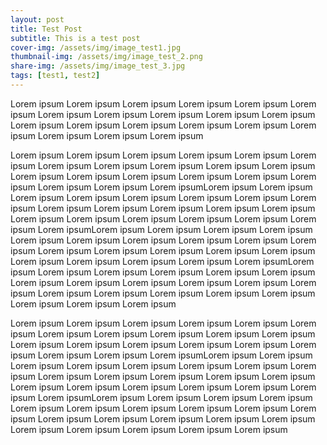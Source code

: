 ```yaml
---
layout: post
title: Test Post
subtitle: This is a test post
cover-img: /assets/img/image_test1.jpg
thumbnail-img: /assets/img/image_test_2.png
share-img: /assets/img/image_test_3.jpg
tags: [test1, test2]
---
```


Lorem ipsum Lorem ipsum Lorem ipsum Lorem ipsum Lorem ipsum Lorem ipsum Lorem ipsum Lorem ipsum Lorem ipsum Lorem ipsum Lorem ipsum Lorem ipsum Lorem ipsum Lorem ipsum Lorem ipsum Lorem ipsum Lorem ipsum Lorem ipsum Lorem ipsum Lorem ipsum

Lorem ipsum Lorem ipsum Lorem ipsum Lorem ipsum Lorem ipsum Lorem ipsum Lorem ipsum Lorem ipsum Lorem ipsum Lorem ipsum Lorem ipsum Lorem ipsum Lorem ipsum Lorem ipsum Lorem ipsum Lorem ipsum Lorem ipsum Lorem ipsum Lorem ipsum Lorem ipsumLorem ipsum Lorem ipsum Lorem ipsum Lorem ipsum Lorem ipsum Lorem ipsum Lorem ipsum Lorem ipsum Lorem ipsum Lorem ipsum Lorem ipsum Lorem ipsum Lorem ipsum Lorem ipsum Lorem ipsum Lorem ipsum Lorem ipsum Lorem ipsum Lorem ipsum Lorem ipsumLorem ipsum Lorem ipsum Lorem ipsum Lorem ipsum Lorem ipsum Lorem ipsum Lorem ipsum Lorem ipsum Lorem ipsum Lorem ipsum Lorem ipsum Lorem ipsum Lorem ipsum Lorem ipsum Lorem ipsum Lorem ipsum Lorem ipsum Lorem ipsum Lorem ipsum Lorem ipsumLorem ipsum Lorem ipsum Lorem ipsum Lorem ipsum Lorem ipsum Lorem ipsum Lorem ipsum Lorem ipsum Lorem ipsum Lorem ipsum Lorem ipsum Lorem ipsum Lorem ipsum Lorem ipsum Lorem ipsum Lorem ipsum Lorem ipsum Lorem ipsum Lorem ipsum Lorem ipsum


Lorem ipsum Lorem ipsum Lorem ipsum Lorem ipsum Lorem ipsum Lorem ipsum Lorem ipsum Lorem ipsum Lorem ipsum Lorem ipsum Lorem ipsum Lorem ipsum Lorem ipsum Lorem ipsum Lorem ipsum Lorem ipsum Lorem ipsum Lorem ipsum Lorem ipsum Lorem ipsumLorem ipsum Lorem ipsum Lorem ipsum Lorem ipsum Lorem ipsum Lorem ipsum Lorem ipsum Lorem ipsum Lorem ipsum Lorem ipsum Lorem ipsum Lorem ipsum Lorem ipsum Lorem ipsum Lorem ipsum Lorem ipsum Lorem ipsum Lorem ipsum Lorem ipsum Lorem ipsumLorem ipsum Lorem ipsum Lorem ipsum Lorem ipsum Lorem ipsum Lorem ipsum Lorem ipsum Lorem ipsum Lorem ipsum Lorem ipsum Lorem ipsum Lorem ipsum Lorem ipsum Lorem ipsum Lorem ipsum Lorem ipsum Lorem ipsum Lorem ipsum Lorem ipsum Lorem ipsum
